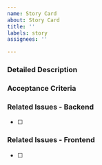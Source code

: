 ```yaml
---
name: Story Card
about: Story Card
title: ''
labels: story
assignees: ''

---
```



### Detailed Description

<!--- Provide a detailed description of the change or addition you are proposing -->

### Acceptance Criteria

### Related Issues - Backend

- [ ] 

### Related Issues - Frontend

- [ ] 

